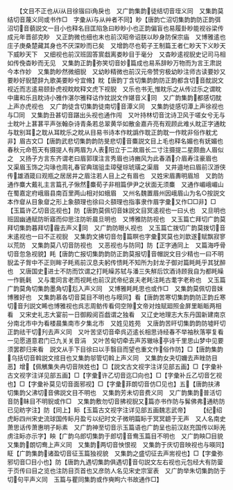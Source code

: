 <!-- { "loadSidebar": true } -->
　　【文目不正也从从目徐锴曰角戾也　又广韵集韵徒结切音垤义同　又集韵莫结切音蔑义同或书作□　字彚从与从艸者不同】眇【唐韵亡沼切集韵韵防正韵弭沼切音藐説文一目小也释名目匡陷急曰眇眇小也正韵偏盲也易履卦眇能视谷梁传成元年晋郤克眇　又正韵微也细也末也前汉昭帝诏朕以眇身防保宗庙　又博雅逺也庄子庚桑楚藏其身也不厌深眇而已矣　又增韵尽也荀子王制篇王者仁眇天下义眇天下威眇天下　又细视也前汉班固答賔戱离娄眇目于毫分　又杳眇逺视貎史记司马相如传俛杳眇而无见　又集韵正韵弥笑切音妙篇成也易系辞眇万物而为言王肃説今本作妙　又集韵眇然微细貎　又幼眇精微也前汉元帝赞穷极幼眇注师古读要妙又要眇好貎楚辞九歌美要眇兮宜脩】眈【唐韵丁含切集韵韵防正韵都含切音酖説文视近而志逺易颐卦虎视眈眈释文虎下视貎　又乐也书无惟眈乐之从传过乐之谓眈中庸和乐且眈诗小雅作湛尔雅释诂作妉説文作媅音义同　又广韵集韵都感切酖上声亦虎视也　又广韵徒含切集韵徒南切音潭义同　又集韵徒感切潭上声徐视也与□同　又集韵丑甚切音踸出头视也通作闯　又叶持林切音沈诗卫风于嗟女兮无与士眈叶上葚葚平声张翰杂诗青条若总翠黄华如散金嘉卉亮有观顾此难乆眈正字通眈与耽别耳之耽从耳眈乐之眈从目易书诗本作眈譌作耽正韵耽一作眈非俗作躭尤非】眉古文□【唐韵武悲切集韵韵防旻悲切音麋説文目上毛也释名媚也有妩媚也春秋元命苞天有摄提人有两眉为人表阳立于二故眉长二寸注摄提二星颇曲人眉似之　又扬子方言东齐谓老曰眉郭璞注言秀眉也诗豳风为此春酒介眉寿注豪眉也　又渠眉玉饰之沟瑑也周礼春官典瑞驵圭璋璧琮琥璜之渠眉　又井邉地曰眉前汉游侠传雄酒箴曰观瓶之居居井之眉注若人目上之有眉也　又姓宋眉夀明眉旭　又韵防通作麋大戴礼主言篇孔子愀然麋荀子非相篇伊尹之状面无须麋　又通作嵋峨嵋山在蜀嘉定府峨眉县南百里两山相对如蛾眉　又州名魏置眉州因峨眉山为名○按説文本作睂从目象睂之形上象頟理也徐曰仌頟理也指事隶作眉字彚又作□□非】□【玉篇许乙切音迄视也】防【唐韵莫佩切音妺説文目冥逺视也一曰乆也　又旦明也班固幽通赋防昕寤而仰思注防昕晨旦明也　又博雅防防视也　又玉篇亡拜切广韵莫拜切集韵暮拜切霾去声义同　又广韵防眼乆视也　又玉篇亡拨切广韵莫拨切音末逺视也一曰不正视貎　又集韵文拂切音勿篇瞑也字彚冥莫也刘歆遂赋飘寂寥以荒防　又集韵莫八切音防视也　又恶视也与防同】防【正字通同上　又篇海呼骨切音忽急视貌】眊【唐韵亡报切集韵韵防正韵莫报切音帽説文目少精也一曰不明貎孟子胷中不正则眸子眊焉前汉息夫躬传愦眊不知所为封龙子御对篇眊眊乎其犹醉也　又唐国史进士不防而饮谓之打眊矂苏轼与潘三失觧后饮酒诗顾我自为都眊矂一作毷氉　又与耄同言老而视眊也前汉武帝纪哀夫老眊注眊古耄字老称也　又玉篇广韵莫角切集韵墨角切尨入声义同　又博雅眊眊思也或作□　又集韵莫佩切音妺博雅好也　又集韵慕各切音莫目不明也与瞙同】看【唐韵苦寒切集韵韵防正韵丘寒切音刋説文睎也博雅视也呉志周鲂传看伺空隙文帝对烛赋廻照金屏里眽眽两相看　又宋史礼志大宴前一日御殿阅百戯谓之独看　又辽史地理志大东丹国新建南京分南北市中为看楼晨集南市夕集北市　又姓见姓苑　又唐韵苦旰切集韵韵防墟盰切正韵祛干切刋去声义同　又叶苦坚切音牵呉迈逺长相思诗经春不举袖秋落寕复看一见愿道意君门已九关关音涓　又叶苦甸切牵去声苏辙咏亭诗千里思山梦中见要须罢郡归来看　説文从手下目徐曰以手翳目而望也重文作俗作防】□【唐韵集韵乌括切音斡説文捾目也又集韵邬管切斡上声义同　又集韵女夬切嬭去声睉防目恶】增【佩觽集失冉切音陜姓也】□【説文古文视字注详见部五画】□【字彚补古文视字注详见部五画】□【字彚许乙切音迄□向也】□【字彚补丘乙切音乞视也】□【字彚补莫见切音面邪视】□【字彚菲朗切音仿□见也】五【唐韵扶沸切集韵父沸切音佛説文目不明也　又集韵芳未切音费义同　又广韵集韵普活切音防眛目不明貎或作□　又集韵敷勿切音拂视貎又篇亦书作防与髴佛弗通眆防已见眆字注】防【同上】眎【玉篇古文视字注详见部五画魏志武帝】
　　【纪绍虎眎四州宋史流球国传眎月盈亏以纪时文子微明篇眎于冥冥聼于无声　又人名南史萧思话传萧惠明子眎素　又广韵神至切音示玉篇语也广韵呈也前汉赵充国传以眎羌虏注眎亦示字】眏【广韵乌郎切集韵于郎切音鸯玉篇目不明也　又广韵眏□目貌　又集韵朗切鸯上声义同　又集韵两切音怏恨视　又集韵于庆切音映视也与暎同】眐【广韵集韵诸盈切音征玉篇独视貌　又集韵之盛切征去声耑视也】□【字彚弥邪切音□目小也】防【唐韵九遇切集韵俱遇切音句説文左右视也元包经大有防蓥于页传曰目之览也注防目页首也又彦防人名见宋史宗室表　又广韵举朱切集韵防于切句平声义同　玉篇与瞿同集韵或作奭眗六书故通作□】
